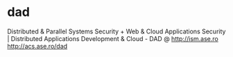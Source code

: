 # dad
Distributed & Parallel Systems Security + Web & Cloud Applications Security | Distributed Applications Development & Cloud - DAD 
@ http://ism.ase.ro  http://acs.ase.ro/dad
